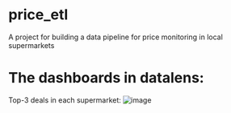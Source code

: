 # price_etl
A project for building a data pipeline for price monitoring in local supermarkets

# The dashboards in datalens:

Top-3 deals in each supermarket:
![image](https://github.com/user-attachments/assets/0f323880-a82e-4c3e-82f3-de629896e578)
